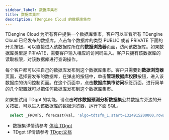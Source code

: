 ```yaml
---
sidebar_label: 数据库集市
title: 数据库集市
description: TDengine Cloud 的数据库集市
---
```


TDengine Cloud 为所有客户提供一个数据库集市，客户可以查看所有 TDengine Cloud 已经发布的数据库。点击每个数据库的类型 PUBLIC 或者 PRIVATE 下面的开关按钮，可以直接进入该数据库所在的**数据浏览器**页面，访问该数据库。如果数据库类型是 PRIVATE，需要客户输入相应的访问码进入。客户只拥有该数据库的读取权限，对该数据库进行查询操作。

每个客户都可以把自己的数据库发布到这个数据库集市。客户只需要到**数据浏览器**页面，选择要发布的数据库，在弹出的按钮中，单击**管理数据库权限**按钮，进入该数据库的访问控制页面。在这个页面中，点击**数据库集市访问**标签页面，进行简单的几个配置就可以把任何数据库发布到这个数据库集市。

如果想试用 TDgpt 的功能，请点击**时序数据预测分析数据集**公共数据库旁边的开关按钮，可以进入该数据库的数据浏览器，运行下面 SQL。

```SQL
  select _FROWTS, forecast(val, 'algo=tdtsfm_1,start=1324915200000,rows=300') from forecast.electricity_demand_sub;
```

- 数据集详情请参考 [体验 TDgpt](../tdgpt/)
- TDgpt 详情请参考 [TDgpt文档](https://docs.tdengine.com/advanced/tdgpt/)
